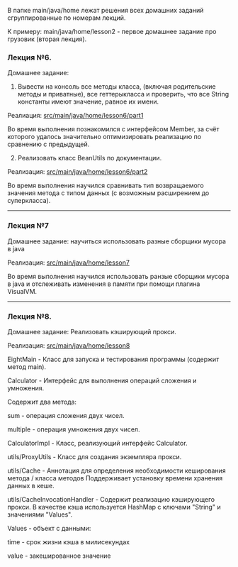 В папке main/java/home лежат решения всех домашних заданий сгруппированные по номерам лекций.

К примеру: main/java/home/lesson2 - первое домашнее задание про грузовик (вторая лекция).

### Лекция №6.
Домашнее задание:

1. Вывести на консоль все методы класса, (включая родительские методы и приватные), все геттерыкласса и проверить, что все String константы имеют значение, равное их имени.

Реалиация: <a href="https://github.com/sbt-java-school/vladimir.varygin/tree/master/src/main/java/home/lesson6/part1">src/main/java/home/lesson6/part1</a>

Во время выполнения познакомился с интерфейсом Member, за счёт которого удалось
значительно оптимизировать реализацию по сравнению с предыдущей.

2. Реализовать класс BeanUtils по документации.

Реализация: <a href="https://github.com/sbt-java-school/vladimir.varygin/tree/master/src/main/java/home/lesson6/part2">src/main/java/home/lesson6/part2</a>

Во время выполнения научился сравнивать тип возвращаемого значения метода
с типом данных (с возможным расширением до суперкласса).

*******

### Лекция №7

Домашнее задание: научиться использовать разные сборщики мусора в java

Реализация: <a href="https://github.com/sbt-java-school/vladimir.varygin/tree/master/src/main/java/home/lesson7">src/main/java/home/lesson7</a>

Во время выполнения научился использовать ранзые сборщики мусора в java и отслеживать
изменения в памяти при помощи плагина VisualVM.

*******

### Лекция №8.

Домашнее задание: Реализовать кэширующий прокси.

Реализация: <a href="https://github.com/sbt-java-school/vladimir.varygin/tree/master/src/main/java/home/lesson8">src/main/java/home/lesson8</a>

EightMain - Класс для запуска и тестирования программы (содержит метод main).

Calculator - Интерфейс для выполнения операций сложения и умножения.

Содержит два метода:

sum - операция сложения двух чисел.

multiple - операция умножения двух чисел.

CalculatorImpl - Класс, реализующий интерфейс Calculator.

utils/ProxyUtils - Класс для создания экземпляра прокси.

utils/Cache - Аннотация для определения необходимости кеширования метода / класса методов
Поддерживает установку времени хранения данных в кеше.

utils/CacheInvocationHandler - Содержит реализацию кэширующего прокси.
В качестве кэша используется HashMap с ключами "String" и значениями "Values".

Values - объект с данными:

time - срок жизни кэша в милисекундах

value - закешированное значение